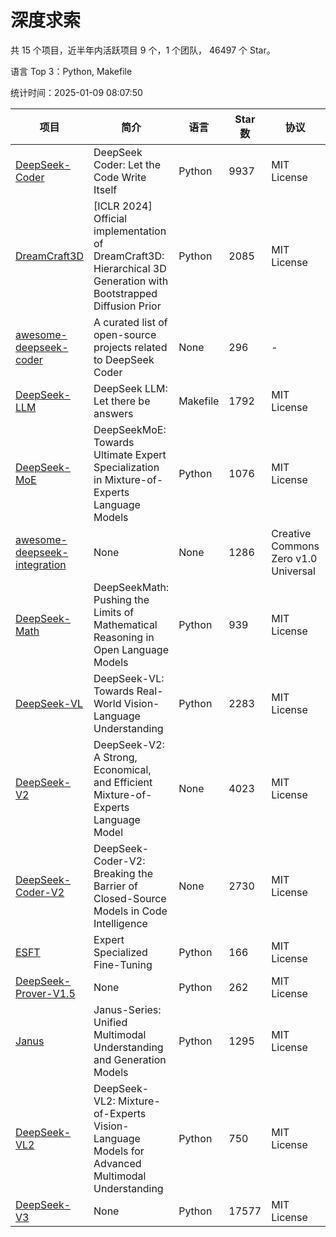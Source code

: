 # 深度求索

共 15 个项目，近半年内活跃项目 9 个，1 个团队， 46497 个 Star。

语言 Top 3：Python, Makefile

统计时间：2025-01-09 08:07:50

| 项目 | 简介 | 语言 | Star 数 | 协议 | 创建时间 | 最后更新时间 | 最后提交时间 |
| --- | --- | --- | --- | --- | --- | --- | --- |
| [DeepSeek-Coder](https://github.com/deepseek-ai/DeepSeek-Coder) | DeepSeek Coder: Let the Code Write Itself | Python | 9937 | MIT License | 2023-10-20 | 2025-01-09 | 2024-05-21 |
| [DreamCraft3D](https://github.com/deepseek-ai/DreamCraft3D) | [ICLR 2024] Official implementation of DreamCraft3D: Hierarchical 3D Generation with Bootstrapped Diffusion Prior | Python | 2085 | MIT License | 2023-10-23 | 2025-01-08 | 2024-08-21 |
| [awesome-deepseek-coder](https://github.com/deepseek-ai/awesome-deepseek-coder) | A curated list of open-source projects related to DeepSeek Coder | None | 296 | - | 2023-11-06 | 2025-01-08 | 2024-04-03 |
| [DeepSeek-LLM](https://github.com/deepseek-ai/DeepSeek-LLM) | DeepSeek LLM: Let there be answers | Makefile | 1792 | MIT License | 2023-11-29 | 2025-01-09 | 2024-02-04 |
| [DeepSeek-MoE](https://github.com/deepseek-ai/DeepSeek-MoE) | DeepSeekMoE: Towards Ultimate Expert Specialization in Mixture-of-Experts Language Models | Python | 1076 | MIT License | 2024-01-02 | 2025-01-09 | 2024-01-16 |
| [awesome-deepseek-integration](https://github.com/deepseek-ai/awesome-deepseek-integration) | None | None | 1286 | Creative Commons Zero v1.0 Universal | 2024-01-11 | 2025-01-09 | 2025-01-08 |
| [DeepSeek-Math](https://github.com/deepseek-ai/DeepSeek-Math) | DeepSeekMath: Pushing the Limits of Mathematical Reasoning in Open Language Models | Python | 939 | MIT License | 2024-02-05 | 2025-01-09 | 2024-04-15 |
| [DeepSeek-VL](https://github.com/deepseek-ai/DeepSeek-VL) | DeepSeek-VL: Towards Real-World Vision-Language Understanding | Python | 2283 | MIT License | 2024-03-07 | 2025-01-09 | 2024-04-24 |
| [DeepSeek-V2](https://github.com/deepseek-ai/DeepSeek-V2) | DeepSeek-V2: A Strong, Economical, and Efficient Mixture-of-Experts Language Model | None | 4023 | MIT License | 2024-04-22 | 2025-01-09 | 2024-09-25 |
| [DeepSeek-Coder-V2](https://github.com/deepseek-ai/DeepSeek-Coder-V2) | DeepSeek-Coder-V2: Breaking the Barrier of Closed-Source Models in Code Intelligence | None | 2730 | MIT License | 2024-06-14 | 2025-01-09 | 2024-09-24 |
| [ESFT](https://github.com/deepseek-ai/ESFT) | Expert Specialized Fine-Tuning | Python | 166 | MIT License | 2024-07-04 | 2025-01-07 | 2024-09-22 |
| [DeepSeek-Prover-V1.5](https://github.com/deepseek-ai/DeepSeek-Prover-V1.5) | None | Python | 262 | MIT License | 2024-08-15 | 2025-01-09 | 2024-08-16 |
| [Janus](https://github.com/deepseek-ai/Janus) | Janus-Series: Unified Multimodal Understanding and Generation Models | Python | 1295 | MIT License | 2024-10-18 | 2025-01-09 | 2024-11-13 |
| [DeepSeek-VL2](https://github.com/deepseek-ai/DeepSeek-VL2) | DeepSeek-VL2: Mixture-of-Experts Vision-Language Models for Advanced Multimodal Understanding | Python | 750 | MIT License | 2024-12-13 | 2025-01-09 | 2024-12-30 |
| [DeepSeek-V3](https://github.com/deepseek-ai/DeepSeek-V3) | None | Python | 17577 | MIT License | 2024-12-26 | 2025-01-09 | 2025-01-07 |
